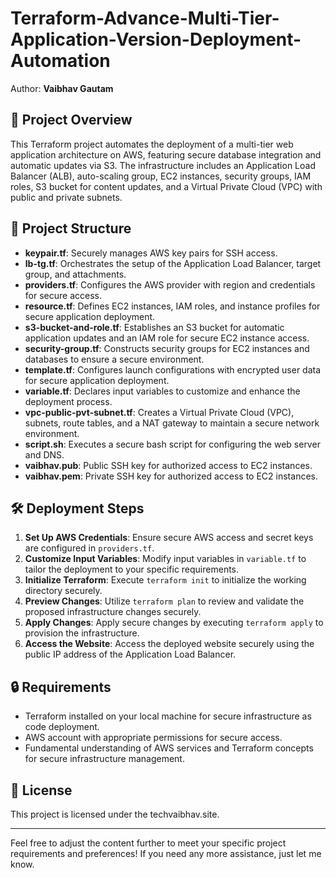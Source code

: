 # Terraform-Advance-Multi-Tier-Application-Version-Deployment-Automation

Author: **Vaibhav Gautam**

## 🚀 Project Overview

This Terraform project automates the deployment of a multi-tier web application architecture on AWS, featuring secure database integration and automatic updates via S3. The infrastructure includes an Application Load Balancer (ALB), auto-scaling group, EC2 instances, security groups, IAM roles, S3 bucket for content updates, and a Virtual Private Cloud (VPC) with public and private subnets.

## 📂 Project Structure

- **keypair.tf**: Securely manages AWS key pairs for SSH access.
- **lb-tg.tf**: Orchestrates the setup of the Application Load Balancer, target group, and attachments.
- **providers.tf**: Configures the AWS provider with region and credentials for secure access.
- **resource.tf**: Defines EC2 instances, IAM roles, and instance profiles for secure application deployment.
- **s3-bucket-and-role.tf**: Establishes an S3 bucket for automatic application updates and an IAM role for secure EC2 instance access.
- **security-group.tf**: Constructs security groups for EC2 instances and databases to ensure a secure environment.
- **template.tf**: Configures launch configurations with encrypted user data for secure application deployment.
- **variable.tf**: Declares input variables to customize and enhance the deployment process.
- **vpc-public-pvt-subnet.tf**: Creates a Virtual Private Cloud (VPC), subnets, route tables, and a NAT gateway to maintain a secure network environment.
- **script.sh**: Executes a secure bash script for configuring the web server and DNS.
- **vaibhav.pub**: Public SSH key for authorized access to EC2 instances.
- **vaibhav.pem**: Private SSH key for authorized access to EC2 instances.

## 🛠️ Deployment Steps

1. **Set Up AWS Credentials**: Ensure secure AWS access and secret keys are configured in `providers.tf`.
2. **Customize Input Variables**: Modify input variables in `variable.tf` to tailor the deployment to your specific requirements.
3. **Initialize Terraform**: Execute `terraform init` to initialize the working directory securely.
4. **Preview Changes**: Utilize `terraform plan` to review and validate the proposed infrastructure changes securely.
5. **Apply Changes**: Apply secure changes by executing `terraform apply` to provision the infrastructure.
6. **Access the Website**: Access the deployed website securely using the public IP address of the Application Load Balancer.

## 🔒 Requirements

- Terraform installed on your local machine for secure infrastructure as code deployment.
- AWS account with appropriate permissions for secure access.
- Fundamental understanding of AWS services and Terraform concepts for secure infrastructure management.

## 📝 License

This project is licensed under the techvaibhav.site.

---

Feel free to adjust the content further to meet your specific project requirements and preferences! If you need any more assistance, just let me know.
